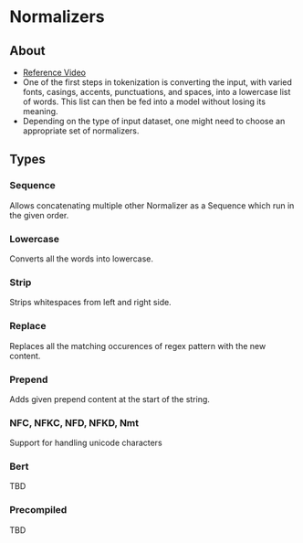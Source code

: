 # Normalizers

## About
- [Reference Video](https://www.youtube.com/watch?v=4IIC2jI9CaU)
- One of the first steps in tokenization is converting the input, with varied fonts, casings, accents, punctuations, and spaces, into a lowercase list of words. This list can then be fed into a model without losing its meaning.
- Depending on the type of input dataset, one might need to choose an appropriate set of normalizers.

## Types

### Sequence
Allows concatenating multiple other Normalizer as a Sequence which run in the given order.

### Lowercase
Converts all the words into lowercase.

### Strip
Strips whitespaces from left and right side.

### Replace
Replaces all the matching occurences of regex pattern with the new content.

### Prepend
Adds given prepend content at the start of the string.

### NFC, NFKC, NFD, NFKD, Nmt
Support for handling unicode characters

### Bert
TBD

### Precompiled
TBD
